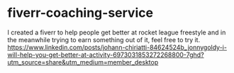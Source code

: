# fiverr-coaching-service
I created a fiverr to help people get better at rocket league freestyle and in the meanwhile trying to earn something out of it, feel free to try it.
https://www.linkedin.com/posts/johann-chiriatti-84624524b_jonnygoldy-i-will-help-you-get-better-at-activity-6973031853272268800-7ghd?utm_source=share&utm_medium=member_desktop
